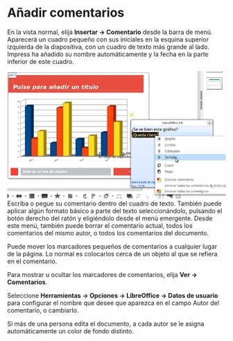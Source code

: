 
# Añadir comentarios

En la vista normal, elija **Insertar → Comentario** desde la barra de menú. Aparecerá un cuadro pequeño con sus iniciales en la esquina superior izquierda de la diapositiva, con un cuadro de texto más grande al lado. Impress ha añadido su nombre automáticamente y la fecha en la parte inferior de este cuadro.

![](https://raw.githubusercontent.com/catedu/libreOffice-la-suite-ofimatica-libre/master/img/Seleccion_405.png)
Escriba o pegue su comentario dentro del cuadro de texto. También puede aplicar algún formato básico a parte del texto seleccionándolo, pulsando el botón derecho del ratón y eligiéndolo desde el menú emergente. Desde este menú, también puede borrar el comentario actual, todos los comentarios del mismo autor, o todos los comentarios del documento.

Puede mover los marcadores pequeños de comentarios a cualquier lugar de la página. Lo normal es colocarlos cerca de un objeto al que se refiera en el comentario.

Para mostrar u ocultar los marcadores de comentarios, elija **Ver → Comentarios**.

Seleccione **Herramientas → Opciones → LibreOffice → Datos de usuario** para configurar el nombre que desee que aparezca en el campo Autor del comentario, o cambiarlo.

Si más de una persona edita el documento, a cada autor se le asigna automáticamente un color de fondo distinto.

